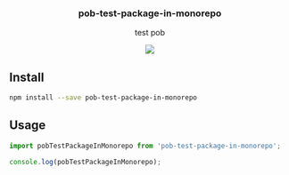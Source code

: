 <h3 align="center">
  pob-test-package-in-monorepo
</h3>

<p align="center">
  test pob
</p>

<p align="center">
  <a href="https://npmjs.org/package/pob-test-package-in-monorepo"><img src="https://img.shields.io/npm/v/pob-test-package-in-monorepo.svg?style=flat-square"></a>
</p>

## Install

```bash
npm install --save pob-test-package-in-monorepo
```

## Usage

```js
import pobTestPackageInMonorepo from 'pob-test-package-in-monorepo';

console.log(pobTestPackageInMonorepo);
```
